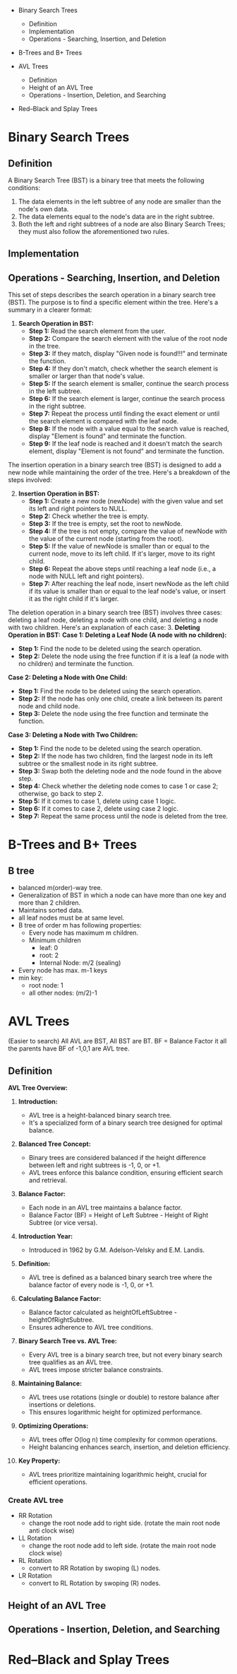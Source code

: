 - Binary Search Trees

	- Definition
	- Implementation
	- Operations - Searching, Insertion, and Deletion

- B-Trees and B+ Trees

- AVL Trees

	- Definition
	- Height of an AVL Tree
	- Operations - Insertion, Deletion, and Searching

- Red–Black and Splay Trees
# Binary Search Trees
## Definition
  
A Binary Search Tree (BST) is a binary tree that meets the following conditions:

1. The data elements in the left subtree of any node are smaller than the node's own data.
2. The data elements equal to the node's data are in the right subtree.
3. Both the left and right subtrees of a node are also Binary Search Trees; they must also follow the aforementioned two rules.
## Implementation
## Operations - Searching, Insertion, and Deletion

This set of steps describes the search operation in a binary search tree (BST). The purpose is to find a specific element within the tree. Here's a summary in a clearer format:

1. **Search Operation in BST:**
   - **Step 1:** Read the search element from the user.
   - **Step 2:** Compare the search element with the value of the root node in the tree.
   - **Step 3:** If they match, display "Given node is found!!!" and terminate the function.
   - **Step 4:** If they don't match, check whether the search element is smaller or larger than that node's value.
   - **Step 5:** If the search element is smaller, continue the search process in the left subtree.
   - **Step 6:** If the search element is larger, continue the search process in the right subtree.
   - **Step 7:** Repeat the process until finding the exact element or until the search element is compared with the leaf node.
   - **Step 8:** If the node with a value equal to the search value is reached, display "Element is found" and terminate the function.
   - **Step 9:** If the leaf node is reached and it doesn't match the search element, display "Element is not found" and terminate the function.

The insertion operation in a binary search tree (BST) is designed to add a new node while maintaining the order of the tree. Here's a breakdown of the steps involved:

2. **Insertion Operation in BST:**
   - **Step 1:** Create a new node (newNode) with the given value and set its left and right pointers to NULL.
   - **Step 2:** Check whether the tree is empty.
   - **Step 3:** If the tree is empty, set the root to newNode.
   - **Step 4:** If the tree is not empty, compare the value of newNode with the value of the current node (starting from the root).
   - **Step 5:** If the value of newNode is smaller than or equal to the current node, move to its left child. If it's larger, move to its right child.
   - **Step 6:** Repeat the above steps until reaching a leaf node (i.e., a node with NULL left and right pointers).
   - **Step 7:** After reaching the leaf node, insert newNode as the left child if its value is smaller than or equal to the leaf node's value, or insert it as the right child if it's larger.

The deletion operation in a binary search tree (BST) involves three cases: deleting a leaf node, deleting a node with one child, and deleting a node with two children. Here's an explanation of each case:
3. **Deleting Operation in BST:**
**Case 1: Deleting a Leaf Node (A node with no children):**
   - **Step 1:** Find the node to be deleted using the search operation.
   - **Step 2:** Delete the node using the free function if it is a leaf (a node with no children) and terminate the function.

**Case 2: Deleting a Node with One Child:**
   - **Step 1:** Find the node to be deleted using the search operation.
   - **Step 2:** If the node has only one child, create a link between its parent node and child node.
   - **Step 3:** Delete the node using the free function and terminate the function.

**Case 3: Deleting a Node with Two Children:**
   - **Step 1:** Find the node to be deleted using the search operation.
   - **Step 2:** If the node has two children, find the largest node in its left subtree or the smallest node in its right subtree.
   - **Step 3:** Swap both the deleting node and the node found in the above step.
   - **Step 4:** Check whether the deleting node comes to case 1 or case 2; otherwise, go back to step 2.
   - **Step 5:** If it comes to case 1, delete using case 1 logic.
   - **Step 6:** If it comes to case 2, delete using case 2 logic.
   - **Step 7:** Repeat the same process until the node is deleted from the tree.


# B-Trees and B+ Trees
## B tree
- balanced m(order)-way tree.
- Generalization of BST in which a node can have more than one key and more than 2 children.
- Maintains sorted data.
- all leaf nodes must be at same level.
- B tree of order m has following properties:
	- Every node has maximum m children.
	- Minimum children 
		- leaf: 0
		- root: 2
		- Internal Node: m/2 (sealing)
- Every node has max. m-1 keys
- min key: 
	- root node: 1
	- all other nodes: (m/2)-1
# AVL Trees
(Easier to search)
All AVL are BST, All BST are BT.
BF = Balance Factor
it all the parents have BF of -1,0,1 are AVL tree.
## Definition
**AVL Tree Overview:**

1. **Introduction:**
   - AVL tree is a height-balanced binary search tree.
   - It's a specialized form of a binary search tree designed for optimal balance.

2. **Balanced Tree Concept:**
   - Binary trees are considered balanced if the height difference between left and right subtrees is -1, 0, or +1.
   - AVL trees enforce this balance condition, ensuring efficient search and retrieval.

3. **Balance Factor:**
   - Each node in an AVL tree maintains a balance factor.
   - Balance Factor (BF) = Height of Left Subtree - Height of Right Subtree (or vice versa).

4. **Introduction Year:**
   - Introduced in 1962 by G.M. Adelson-Velsky and E.M. Landis.

5. **Definition:**
   - AVL tree is defined as a balanced binary search tree where the balance factor of every node is -1, 0, or +1.

6. **Calculating Balance Factor:**
   - Balance factor calculated as heightOfLeftSubtree - heightOfRightSubtree.
   - Ensures adherence to AVL tree conditions.

7. **Binary Search Tree vs. AVL Tree:**
   - Every AVL tree is a binary search tree, but not every binary search tree qualifies as an AVL tree.
   - AVL trees impose stricter balance constraints.

8. **Maintaining Balance:**
   - AVL trees use rotations (single or double) to restore balance after insertions or deletions.
   - This ensures logarithmic height for optimized performance.

9. **Optimizing Operations:**
   - AVL trees offer O(log n) time complexity for common operations.
   - Height balancing enhances search, insertion, and deletion efficiency.

10. **Key Property:**
    - AVL trees prioritize maintaining logarithmic height, crucial for efficient operations.
### Create AVL tree
- RR Rotation
	- change the root node add to right side. (rotate the main root node anti clock wise)
- LL Rotation
	- change the root node add to left side. (rotate the main root node clock wise)
- RL Rotation
	- convert to RR Rotation by swoping (L) nodes.
- LR Rotation
	- convert to RL Rotation by swoping (R) nodes.

## Height of an AVL Tree
## Operations - Insertion, Deletion, and Searching
# Red–Black and Splay Trees